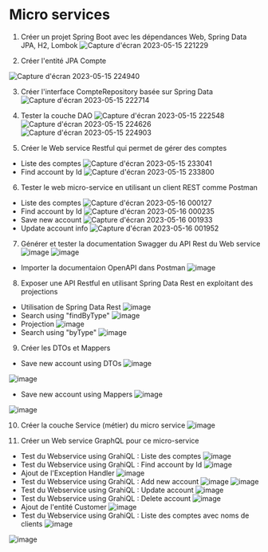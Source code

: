 # Micro services
1. Créer un projet Spring Boot avec les dépendances Web, Spring Data JPA, H2, Lombok
![Capture d'écran 2023-05-15 221229](https://github.com/oumaimabenaboud/micro_service/assets/120368654/02ac3d92-0004-44fb-820d-c99d5a85cc03)

2. Créer l'entité JPA Compte

![Capture d'écran 2023-05-15 224940](https://github.com/oumaimabenaboud/micro_service/assets/120368654/3c2aec23-6ea3-4de5-b39e-2c647f12cbe4)


3. Créer l'interface CompteRepository basée sur Spring Data
![Capture d'écran 2023-05-15 222714](https://github.com/oumaimabenaboud/micro_service/assets/120368654/05661bc5-e13b-4a5d-afe7-f7d491ecf8eb)

4. Tester la couche DAO
![Capture d'écran 2023-05-15 222548](https://github.com/oumaimabenaboud/micro_service/assets/120368654/ad9bacbe-b79d-443f-a436-c66075799bb0)
![Capture d'écran 2023-05-15 224626](https://github.com/oumaimabenaboud/micro_service/assets/120368654/21a25c27-a002-45c0-9ca2-6f38aae0af9b)
![Capture d'écran 2023-05-15 224903](https://github.com/oumaimabenaboud/micro_service/assets/120368654/3d53149a-c291-4c3c-9e9c-9060092f639d)

5. Créer le Web service Restful qui permet de gérer des comptes
- Liste des comptes
![Capture d'écran 2023-05-15 233041](https://github.com/oumaimabenaboud/micro_service/assets/120368654/38169c7f-0caa-489e-813e-5da839dfa1b7)
- Find account by Id
![Capture d'écran 2023-05-15 233800](https://github.com/oumaimabenaboud/micro_service/assets/120368654/d13f2bcc-b305-4d08-82e7-b62fecf8fb3c)

6. Tester le web micro-service en utilisant un client REST comme Postman
- Liste des comptes
![Capture d'écran 2023-05-16 000127](https://github.com/oumaimabenaboud/micro_service/assets/120368654/b620654e-f8fe-4074-9b8d-4d4bb7bdc135)
- Find account by Id
![Capture d'écran 2023-05-16 000235](https://github.com/oumaimabenaboud/micro_service/assets/120368654/54fa6eee-0d09-4c94-9f90-8f2352c0adbf)
- Save new account
![Capture d'écran 2023-05-16 001933](https://github.com/oumaimabenaboud/micro_service/assets/120368654/13a79119-322e-488c-9c98-66af947530a8)
- Update account info
![Capture d'écran 2023-05-16 001952](https://github.com/oumaimabenaboud/micro_service/assets/120368654/e6472709-1265-4da6-8c9b-3b7e36e57998)

7. Générer et tester la documentation Swagger du API Rest du Web service
![image](https://github.com/oumaimabenaboud/micro_service/assets/120368654/8e5b7eba-678d-4436-aa21-aecc4f755cad)
![image](https://github.com/oumaimabenaboud/micro_service/assets/120368654/aaf31962-957c-4584-bbc8-6e3b80464148)
- Importer la documentaion OpenAPI dans Postman
![image](https://github.com/oumaimabenaboud/micro_service/assets/120368654/968b22d2-af90-46c0-be0a-35b63d086932)

8. Exposer une API Restful en utilisant Spring Data Rest en exploitant des projections
- Utilisation de Spring Data Rest
![image](https://github.com/oumaimabenaboud/micro_service/assets/120368654/3f23c2dd-f8cb-42c5-bd3f-fc53347b7045)
- Search using "findByType"
![image](https://github.com/oumaimabenaboud/micro_service/assets/120368654/7d742709-bafa-458f-8af9-12c3d591632b)
- Projection
![image](https://github.com/oumaimabenaboud/micro_service/assets/120368654/99fb0e1a-b608-4f0c-bf0f-620a1e48a9d3)
- Search using "byType"
![image](https://github.com/oumaimabenaboud/micro_service/assets/120368654/e0b2c396-9d71-43ab-a78e-2f37b168136c)

9. Créer les DTOs et Mappers
- Save new account using DTOs
![image](https://github.com/oumaimabenaboud/micro_service/assets/120368654/4fb9fff8-7bec-4667-846e-d2a81b3fb36a)

![image](https://github.com/oumaimabenaboud/micro_service/assets/120368654/e938205a-e136-4fcd-83c3-271d02752aae)
- Save new account using Mappers
![image](https://github.com/oumaimabenaboud/micro_service/assets/120368654/76ac844c-d95e-4712-a5a2-4e98261249cf)

![image](https://github.com/oumaimabenaboud/micro_service/assets/120368654/f51e2990-4f37-4775-aacd-a41f73537558)

10. Créer la couche Service (métier) du micro service
![image](https://github.com/oumaimabenaboud/micro_service/assets/120368654/f2a22ad4-46a5-482e-92b9-9e9e38321eb7)

11. Créer un Web service GraphQL pour ce micro-service
- Test du Webservice using GrahiQL : Liste des comptes
![image](https://github.com/oumaimabenaboud/micro_service/assets/120368654/ace2badd-a62c-4019-b7fc-1b9d652d01f6)
- Test du Webservice using GrahiQL : Find account by Id
![image](https://github.com/oumaimabenaboud/micro_service/assets/120368654/35c6fc4b-36ab-4527-a2a9-678ee5515e68)
- Ajout de l'Exception Handler
![image](https://github.com/oumaimabenaboud/micro_service/assets/120368654/1a11a723-27c9-4066-a723-afa742a91d4a)
- Test du Webservice using GrahiQL : Add new account
![image](https://github.com/oumaimabenaboud/micro_service/assets/120368654/3cd59bd4-0b01-4d01-b301-988107c4c912)
![image](https://github.com/oumaimabenaboud/micro_service/assets/120368654/62c6b6b3-4c17-49ff-9844-d91ba883d68a)
- Test du Webservice using GrahiQL : Update account
![image](https://github.com/oumaimabenaboud/micro_service/assets/120368654/02a01aac-d859-4d36-83e3-034ed633964e)
- Test du Webservice using GrahiQL : Delete account
![image](https://github.com/oumaimabenaboud/micro_service/assets/120368654/c1b84891-5c64-4d44-b718-4e093ecaa0b6)
- Ajout de l'entité Customer
![image](https://github.com/oumaimabenaboud/micro_service/assets/120368654/e1c5542b-6c65-404f-ad6a-4c20809a90af)
- Test du Webservice using GrahiQL : Liste des comptes avec noms de clients
![image](https://github.com/oumaimabenaboud/micro_service/assets/120368654/d6823fab-c946-48ad-85be-f1d4495372a9)

![image](https://github.com/oumaimabenaboud/micro_service/assets/120368654/f0e04f00-0b23-4f1c-a82e-af775afa67a8)

